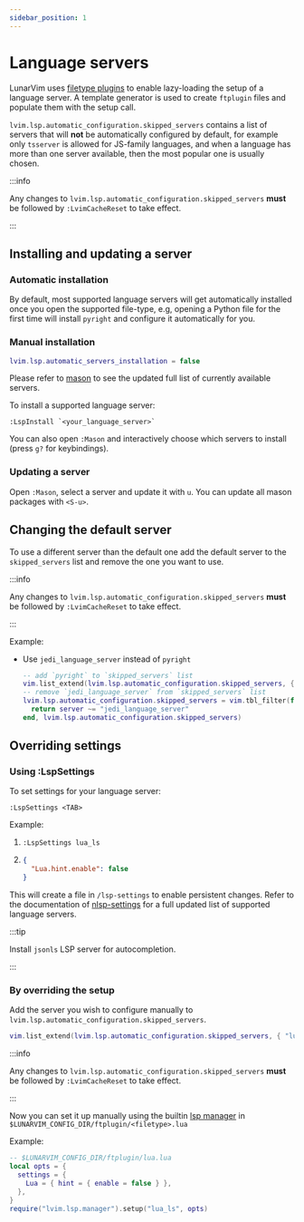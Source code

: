 ```yaml
---
sidebar_position: 1
---
```


# Language servers

LunarVim uses [filetype plugins](/configuration/ftplugin.md) to enable lazy-loading the setup of a
language server. A template generator is used to create `ftplugin` files and populate them with the
setup call.

`lvim.lsp.automatic_configuration.skipped_servers` contains a list of servers that will **not** be
automatically configured by default, for example only `tsserver` is allowed for JS-family languages,
and when a language has more than one server available, then the most popular one is usually chosen.

:::info

Any changes to `lvim.lsp.automatic_configuration.skipped_servers` **must** be followed by `:LvimCacheReset` to take effect.

:::

## Installing and updating a server

### Automatic installation

By default, most supported language servers will get automatically installed once you open the
supported file-type, e.g, opening a Python file for the first time will install `pyright` and
configure it automatically for you.

### Manual installation

```lua
lvim.lsp.automatic_servers_installation = false
```

Please refer to [mason](https://github.com/williamboman/mason.nvim) to see the updated full list of
currently available servers.

To install a supported language server:

```vim
:LspInstall `<your_language_server>`
```

You can also open `:Mason` and interactively choose which servers to install (press `g?` for keybindings).

### Updating a server

Open `:Mason`, select a server and update it with `u`.
You can update all mason packages with `<S-u>`.

## Changing the default server

To use a different server than the default one add the default server to the `skipped_servers` list
and remove the one you want to use.

:::info

Any changes to `lvim.lsp.automatic_configuration.skipped_servers` **must** be followed by `:LvimCacheReset` to take effect.

:::

Example:

- Use `jedi_language_server` instead of `pyright`

  ```lua
  -- add `pyright` to `skipped_servers` list
  vim.list_extend(lvim.lsp.automatic_configuration.skipped_servers, { "pyright" })
  -- remove `jedi_language_server` from `skipped_servers` list
  lvim.lsp.automatic_configuration.skipped_servers = vim.tbl_filter(function(server)
    return server ~= "jedi_language_server"
  end, lvim.lsp.automatic_configuration.skipped_servers)
  ```

## Overriding settings

### Using :LspSettings

To set settings for your language server:

```vim
:LspSettings <TAB>
```

Example:

1. `:LspSettings lua_ls`

2. ```json
   {
     "Lua.hint.enable": false
   }
   ```

This will create a file in `/lsp-settings` to enable persistent changes.
Refer to the documentation of [nlsp-settings](https://github.com/tamago324/nlsp-settings.nvim/blob/main/schemas/README.md)
for a full updated list of supported language servers.

:::tip

Install `jsonls` LSP server for autocompletion.

:::

### By overriding the setup

Add the server you wish to configure manually to `lvim.lsp.automatic_configuration.skipped_servers`.

```lua
vim.list_extend(lvim.lsp.automatic_configuration.skipped_servers, { "lua_ls" })
```

:::info

Any changes to `lvim.lsp.automatic_configuration.skipped_servers` **must** be followed by `:LvimCacheReset` to take effect.

:::

Now you can set it up manually using the builtin [lsp manager](https://github.com/LunarVim/LunarVim/blob/master/lua/lvim/lsp/manager.lua)
in `$LUNARVIM_CONFIG_DIR/ftplugin/<filetype>.lua`

Example:

```lua
-- $LUNARVIM_CONFIG_DIR/ftplugin/lua.lua
local opts = {
  settings = {
    Lua = { hint = { enable = false } },
  },
}
require("lvim.lsp.manager").setup("lua_ls", opts)
```
